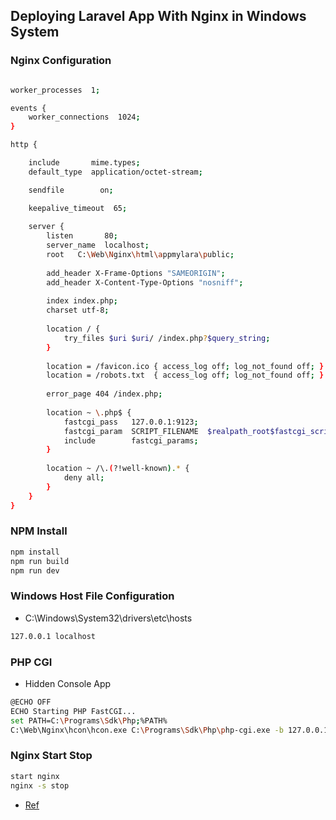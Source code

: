 ## Deploying Laravel App With Nginx in Windows System
### Nginx Configuration
```sh

worker_processes  1;

events {
	worker_connections	1024;
}

http {

	include		  mime.types;
	default_type  application/octet-stream;

	sendfile		on;

	keepalive_timeout  65;
	
	server {
		listen		 80;
		server_name	 localhost;
		root   C:\Web\Nginx\html\appmylara\public;
		
		add_header X-Frame-Options "SAMEORIGIN";
		add_header X-Content-Type-Options "nosniff";
		
		index index.php;
		charset utf-8;
		
		location / {
			try_files $uri $uri/ /index.php?$query_string;
		}
		
		location = /favicon.ico { access_log off; log_not_found off; }
		location = /robots.txt	{ access_log off; log_not_found off; }
		
		error_page 404 /index.php;
		
		location ~ \.php$ {
			fastcgi_pass   127.0.0.1:9123;
			fastcgi_param  SCRIPT_FILENAME	$realpath_root$fastcgi_script_name;
			include		   fastcgi_params;
		}
		
		location ~ /\.(?!well-known).* {
			deny all;
		}
	}
}

```
### NPM Install
```sh
npm install
npm run build
npm run dev
```
### Windows Host File Configuration
* C:\Windows\System32\drivers\etc\hosts
```sh
127.0.0.1 localhost
```
### PHP CGI
* Hidden Console App
```sh
@ECHO OFF
ECHO Starting PHP FastCGI...
set PATH=C:\Programs\Sdk\Php;%PATH%
C:\Web\Nginx\hcon\hcon.exe C:\Programs\Sdk\Php\php-cgi.exe -b 127.0.0.1:9123
```
### Nginx Start Stop
```sh
start nginx
nginx -s stop
```

* [Ref](https://learn.microsoft.com/en-us/troubleshoot/developer/webapps/aspnetcore/practice-troubleshoot-linux/2-7-configure-second-nginx-site-hostname)
